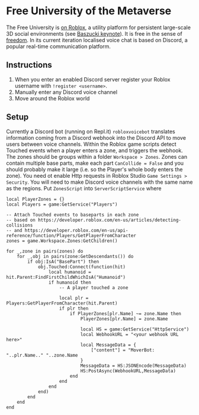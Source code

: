 # Free University of the Metaverse

The Free University is [on Roblox](https://www.roblox.com/games/6233302798/Metauni), a utility platform for persistent large-scale 3D social environments (see [Baszucki keynote](https://www.youtube.com/watch?v=G00GlCJc0mU)). It is free in the sense of [freedom](https://en.wikipedia.org/wiki/Free_University_of_Berlin). In its current iteration localised voice chat is based on Discord, a popular real-time communication platform.

## Instructions

1. When you enter an enabled Discord server register your Roblox username with `!register <username>`.
2. Manually enter any Discord voice channel
3. Move around the Roblox world

## Setup

Currently a Discord bot (running on Repl.it) `robloxvoicebot` translates information coming from a Discord webhook into the Discord API to move users between voice channels. Within the Roblox game scripts detect Touched events when a player enters a zone, and triggers the webhook. The zones should be groups within a folder `Workspace > Zones`. Zones can contain multiple base parts, make each part `CanCollide = False` and you should probably make it large (i.e. so the Player's whole body enters the zone). You need ot enable Http requests in Roblox Studio `Game Settings > Security`. You will need to make Discord voice channels with the same name as the regions. Put `ZonesScript` into `ServerScriptService` where

```
local PlayerZones = {}
local Players = game:GetService("Players")

-- Attach Touched events to baseparts in each zone
-- based on https://developer.roblox.com/en-us/articles/detecting-collisions
-- and https://developer.roblox.com/en-us/api-reference/function/Players/GetPlayerFromCharacter
zones = game.Workspace.Zones:GetChildren()

for _,zone in pairs(zones) do
	for _,obj in pairs(zone:GetDescendants()) do
		if obj:IsA("BasePart") then
			obj.Touched:Connect(function(hit)
				local humanoid = hit.Parent:FindFirstChildWhichIsA("Humanoid")
				if humanoid then
					-- A player touched a zone
					
					local plr = Players:GetPlayerFromCharacter(hit.Parent)
					if plr then
						if PlayerZones[plr.Name] ~= zone.Name then
							PlayerZones[plr.Name] = zone.Name

							local HS = game:GetService("HttpService")
							local WebhookURL = "<your webhook URL here>"
							local MessageData = {
								["content"] = "MoverBot: "..plr.Name.." "..zone.Name
							}
							MessageData = HS:JSONEncode(MessageData)
							HS:PostAsync(WebhookURL,MessageData)
						end
					end
				end
			end)
		end
	end
end
```
